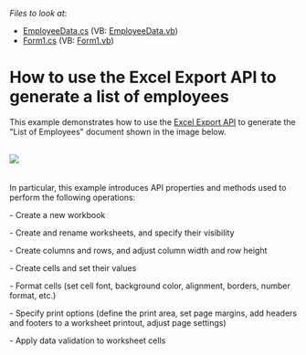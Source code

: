 <!-- default file list -->
*Files to look at*:

* [EmployeeData.cs](./CS/XLExportExample/EmployeeData.cs) (VB: [EmployeeData.vb](./VB/XLExportExample/EmployeeData.vb))
* [Form1.cs](./CS/XLExportExample/Form1.cs) (VB: [Form1.vb](./VB/XLExportExample/Form1.vb))
<!-- default file list end -->
# How to use the Excel Export API to generate a list of employees


<p>This example demonstrates how to use the <a href="https://documentation.devexpress.com/OfficeFileAPI/114031/Excel-Export-Library">Excel Export API</a> to generate the "List of Employees" document shown in the image below.</p>
<p><br /><img src="https://raw.githubusercontent.com/DevExpress-Examples/how-to-use-the-xl-export-api-to-generate-a-list-of-employees-t251723/15.1.3+/media/ccc75465-0b77-11e5-80bf-00155d62480c.png"> <br /><br /></p>
<p>In particular, this example introduces API properties and methods used to perform the following operations:</p>
<p>- Create a new workbook</p>
<p>- Create and rename worksheets, and specify their visibility</p>
<p>- Create columns and rows, and adjust column width and row height</p>
<p>- Create cells and set their values</p>
<p>- Format cells (set cell font, background color, alignment, borders, number format, etc.)</p>
<p>- Specify print options (define the print area, set page margins, add headers and footers to a worksheet printout, adjust page settings)</p>
<p>- Apply data validation to worksheet cells</p>
